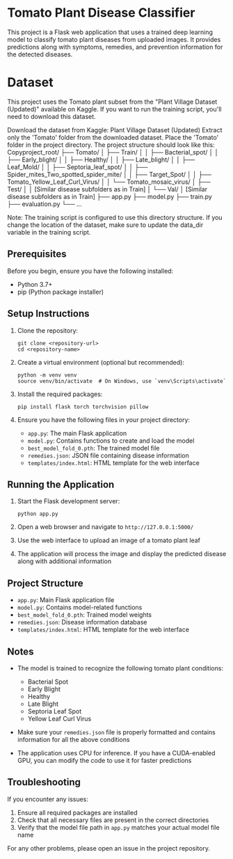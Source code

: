 # Tomato Plant Disease Classifier

This project is a Flask web application that uses a trained deep learning model to classify tomato plant diseases from uploaded images. It provides predictions along with symptoms, remedies, and prevention information for the detected diseases.

# Dataset
This project uses the Tomato plant subset from the "Plant Village Dataset (Updated)" available on Kaggle. If you want to run the training script, you'll need to download this dataset.

Download the dataset from Kaggle: Plant Village Dataset (Updated)
Extract only the 'Tomato' folder from the downloaded dataset.
Place the 'Tomato' folder in the project directory. The project structure should look like this:
Copyproject_root/
├── Tomato/
│   ├── Train/
│   │   ├── Bacterial_spot/
│   │   ├── Early_blight/
│   │   ├── Healthy/
│   │   ├── Late_blight/
│   │   ├── Leaf_Mold/
│   │   ├── Septoria_leaf_spot/
│   │   ├── Spider_mites_Two_spotted_spider_mite/
│   │   ├── Target_Spot/
│   │   ├── Tomato_Yellow_Leaf_Curl_Virus/
│   │   └── Tomato_mosaic_virus/
│   ├── Test/
│   │   [Similar disease subfolders as in Train]
│   └── Val/
│       [Similar disease subfolders as in Train]
├── app.py
├── model.py
├── train.py
├── evaluation.py
└── ...


Note: The training script is configured to use this directory structure. If you change the location of the dataset, make sure to update the data_dir variable in the training script.

## Prerequisites

Before you begin, ensure you have the following installed:
- Python 3.7+
- pip (Python package installer)

## Setup Instructions

1. Clone the repository:
   ```
   git clone <repository-url>
   cd <repository-name>
   ```

2. Create a virtual environment (optional but recommended):
   ```
   python -m venv venv
   source venv/bin/activate  # On Windows, use `venv\Scripts\activate`
   ```

3. Install the required packages:
   ```
   pip install flask torch torchvision pillow
   ```

4. Ensure you have the following files in your project directory:
   - `app.py`: The main Flask application
   - `model.py`: Contains functions to create and load the model
   - `best_model_fold_0.pth`: The trained model file
   - `remedies.json`: JSON file containing disease information
   - `templates/index.html`: HTML template for the web interface

## Running the Application

1. Start the Flask development server:
   ```
   python app.py
   ```

2. Open a web browser and navigate to `http://127.0.0.1:5000/`

3. Use the web interface to upload an image of a tomato plant leaf

4. The application will process the image and display the predicted disease along with additional information

## Project Structure

- `app.py`: Main Flask application file
- `model.py`: Contains model-related functions
- `best_model_fold_0.pth`: Trained model weights
- `remedies.json`: Disease information database
- `templates/index.html`: HTML template for the web interface

## Notes

- The model is trained to recognize the following tomato plant conditions:
  - Bacterial Spot
  - Early Blight
  - Healthy
  - Late Blight
  - Septoria Leaf Spot
  - Yellow Leaf Curl Virus

- Make sure your `remedies.json` file is properly formatted and contains information for all the above conditions

- The application uses CPU for inference. If you have a CUDA-enabled GPU, you can modify the code to use it for faster predictions

## Troubleshooting

If you encounter any issues:
1. Ensure all required packages are installed
2. Check that all necessary files are present in the correct directories
3. Verify that the model file path in `app.py` matches your actual model file name

For any other problems, please open an issue in the project repository.
